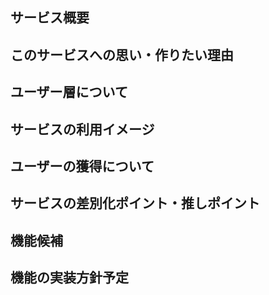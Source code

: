 ## サービス概要

## このサービスへの思い・作りたい理由

## ユーザー層について

## サービスの利用イメージ

## ユーザーの獲得について

## サービスの差別化ポイント・推しポイント

## 機能候補

## 機能の実装方針予定
